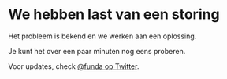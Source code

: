 We hebben last van een storing
==============================

Het probleem is bekend en we werken aan een oplossing.

Je kunt het over een paar minuten nog eens proberen.

Voor updates, check [@funda op Twitter](http://www.twitter.com/funda).